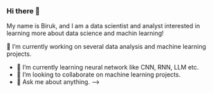 ### Hi there 👋

My name is Biruk, and I am a data scientist and analyst interested in learning more about data science and machin learning!

🔭 I’m currently working on several data analysis and machine learning projects.
- 🌱 I’m currently learning neural network like CNN, RNN, LLM etc.
- 👯 I’m looking to collaborate on machine learning projects.
- 💬 Ask me about anything.
-->



<!--
**birukzlab/birukzlab** is a ✨ _special_ ✨ repository because its `README.md` (this file) appears on your GitHub profile.

Here are some ideas to get you started:

- 
